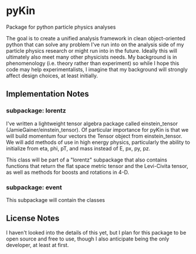 # pyKin
Package for python particle physics analyses

The goal is to create a unified analysis framework in clean object-oriented python that can solve any problem I've run into on
the analysis side of my particle physics research or might run into in the future.  Ideally this will ultimately also meet
many other physicists needs.  My background is in phenomenology (i.e. theory rather than experiment) so while I hope this code 
may help experimentalists, I imagine that my background will strongly affect design choices, at least initially.

## Implementation Notes

### subpackage: lorentz

I've written a lightweight tensor algebra package called einstein_tensor (JamieGainer/einstein_tensor).  Of particular
importance for pyKin is that we will build momentum four vectors the Tensor object from einstein_tensor.  We will add methods 
of use in high energy physics, particularly the ability to initialize from eta, phi, pT, and mass instead of E, px, py, pz.  

This class will be part of a "lorentz" subpackage that also contains functions that return the flat space metric tensor and 
the Levi-Civita tensor, as well as methods for boosts and rotations in 4-D.

### subpackage: event

This subpackage will contain the classes 




## License Notes

I haven't looked into the details of this yet, but I plan for this package to be open source and free to use, though I also
anticipate being the only developer, at least at first.
